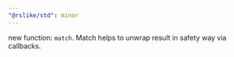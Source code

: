 ```yaml
---
"@rslike/std": minor
---
```


new function: `match`. Match helps to unwrap result in safety way via callbacks.
